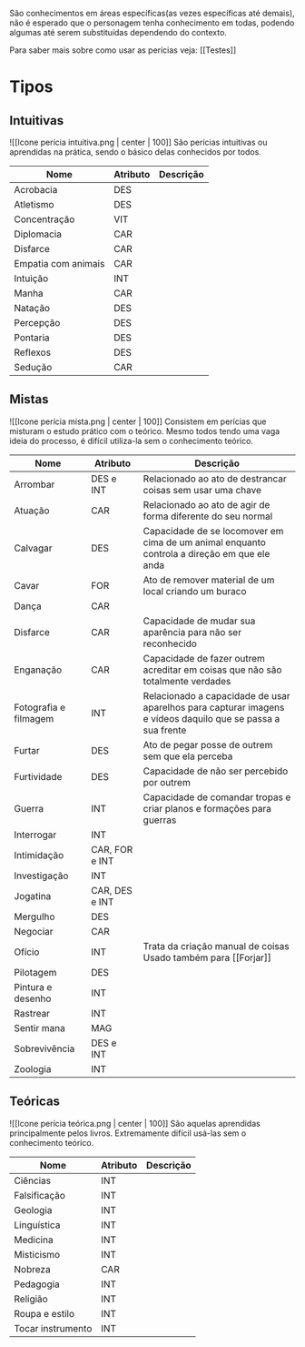 São conhecimentos em áreas específicas(as vezes específicas até demais), não é esperado que o personagem tenha conhecimento em todas, podendo algumas até serem substituídas dependendo do contexto.

Para saber mais sobre como usar as perícias veja: [[Testes]]
# Tipos
## Intuitivas
![[Icone perícia intuitiva.png | center | 100]]
São perícias intuitivas ou aprendidas na prática, sendo o básico delas conhecidos por todos.

| Nome               | Atributo | Descrição |
|--------------------|----------|-----------|
|Acrobacia           |DES       ||
|Atletismo           |DES       ||
|Concentração        |VIT       ||
|Diplomacia          |CAR       ||
|Disfarce            |CAR       ||
|Empatia com animais |CAR       ||
|Intuição            |INT       ||
|Manha               |CAR       ||
|Natação             |DES       ||
|Percepção           |DES       ||
|Pontaria            |DES       ||
|Reflexos            |DES       ||
|Sedução             |CAR       ||
## Mistas
 ![[Icone perícia mista.png | center | 100]]
Consistem em perícias que misturam o estudo prático com o teórico. Mesmo todos tendo uma vaga ideia do processo, é difícil utiliza-la sem o conhecimento teórico.

| Nome                 | Atributo      | Descrição |
|----------------------|---------------|-----------|
|Arrombar              |DES e INT      |Relacionado ao ato de destrancar coisas sem usar uma chave|
|Atuação               |CAR            |Relacionado ao ato de agir de forma diferente do seu normal|
|Calvagar              |DES            |Capacidade de se locomover em cima de um animal enquanto controla a direção em que ele anda|
|Cavar                 |FOR            |Ato de remover material de um local criando um buraco|
|Dança                 |CAR            ||
|Disfarce              |CAR            |Capacidade de mudar sua aparência para não ser reconhecido|
|Enganação             |CAR            |Capacidade de fazer outrem acreditar em coisas que não são totalmente verdades|
|Fotografia e filmagem |INT            |Relacionado a capacidade de usar aparelhos para capturar imagens e vídeos daquilo que se passa a sua frente|
|Furtar                |DES            |Ato de pegar posse de outrem sem que ela perceba|
|Furtividade           |DES            |Capacidade de não ser percebido por outrem|
|Guerra                |INT            |Capacidade de comandar tropas e criar planos e formações para guerras|
|Interrogar            |INT            ||
|Intimidação           |CAR, FOR e INT ||
|Investigação          |INT            ||
|Jogatina              |CAR, DES e INT ||
|Mergulho              |DES            ||
|Negociar              |CAR            ||
|Ofício                |INT            |Trata da criação manual de coisas <br> Usado também para [[Forjar]]  |
|Pilotagem             |DES            ||
|Pintura e desenho     |INT            ||
|Rastrear              |INT            ||
|Sentir mana           |MAG            ||
|Sobrevivência         |DES e INT      ||
|Zoologia              |INT            ||
## Teóricas
 ![[Icone perícia teórica.png | center | 100]]
São aquelas aprendidas principalmente pelos livros. Extremamente difícil usá-las sem o conhecimento teórico.

| Nome             | Atributo | Descrição |
|------------------|----------|-----------|
|Ciências          |INT       ||
|Falsificação      |INT       ||
|Geologia          |INT       ||
|Linguística       |INT       ||
|Medicina          |INT       ||
|Misticismo        |INT       ||
|Nobreza           |CAR       ||
|Pedagogia         |INT       ||
|Religião          |INT       ||
|Roupa e estilo    |INT       ||
|Tocar instrumento |INT       ||

